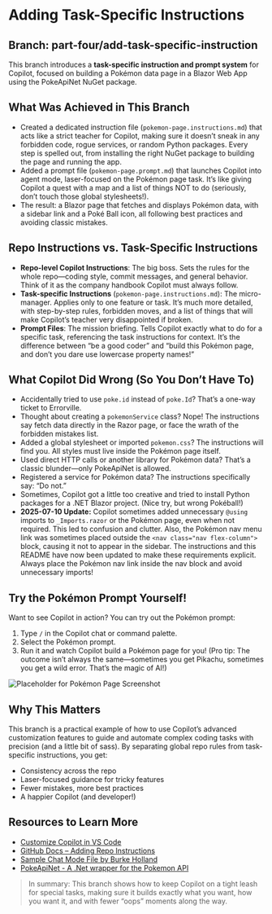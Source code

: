 # Adding Task-Specific Instructions

## Branch: part-four/add-task-specific-instruction
This branch introduces a **task-specific instruction and prompt system** for Copilot, focused on building a Pokémon data page in a Blazor Web App using the PokeApiNet NuGet package.


## What Was Achieved in This Branch
- Created a dedicated instruction file (`pokemon-page.instructions.md`) that acts like a strict teacher for Copilot, making sure it doesn’t sneak in any forbidden code, rogue services, or random Python packages. Every step is spelled out, from installing the right NuGet package to building the page and running the app.
- Added a prompt file (`pokemon-page.prompt.md`) that launches Copilot into agent mode, laser-focused on the Pokémon page task. It’s like giving Copilot a quest with a map and a list of things NOT to do (seriously, don’t touch those global stylesheets!).
- The result: a Blazor page that fetches and displays Pokémon data, with a sidebar link and a Poké Ball icon, all following best practices and avoiding classic mistakes.


## Repo Instructions vs. Task-Specific Instructions
- **Repo-level Copilot Instructions**: The big boss. Sets the rules for the whole repo—coding style, commit messages, and general behavior. Think of it as the company handbook Copilot must always follow.
- **Task-specific Instructions** (`pokemon-page.instructions.md`): The micro-manager. Applies only to one feature or task. It’s much more detailed, with step-by-step rules, forbidden moves, and a list of things that will make Copilot’s teacher very disappointed if broken.
- **Prompt Files**: The mission briefing. Tells Copilot exactly what to do for a specific task, referencing the task instructions for context. It’s the difference between “be a good coder” and “build this Pokémon page, and don’t you dare use lowercase property names!”



## What Copilot Did Wrong (So You Don’t Have To)
- Accidentally tried to use `poke.id` instead of `poke.Id`? That’s a one-way ticket to Errorville.
- Thought about creating a `pokemonService` class? Nope! The instructions say fetch data directly in the Razor page, or face the wrath of the forbidden mistakes list.
- Added a global stylesheet or imported `pokemon.css`? The instructions will find you. All styles must live inside the Pokémon page itself.
- Used direct HTTP calls or another library for Pokémon data? That’s a classic blunder—only PokeApiNet is allowed.
- Registered a service for Pokémon data? The instructions specifically say: “Do not.”
- Sometimes, Copilot got a little too creative and tried to install Python packages for a .NET Blazor project. (Nice try, but wrong Pokéball!)
- **2025-07-10 Update:** Copilot sometimes added unnecessary `@using` imports to `_Imports.razor` or the Pokémon page, even when not required. This led to confusion and clutter. Also, the Pokémon nav menu link was sometimes placed outside the `<nav class="nav flex-column">` block, causing it not to appear in the sidebar. The instructions and this README have now been updated to make these requirements explicit. Always place the Pokémon nav link inside the nav block and avoid unnecessary imports!


## Try the Pokémon Prompt Yourself!
Want to see Copilot in action? You can try out the Pokémon prompt:
1. Type `/` in the Copilot chat or command palette.
2. Select the Pokémon prompt.
3. Run it and watch Copilot build a Pokémon page for you! (Pro tip: The outcome isn’t always the same—sometimes you get Pikachu, sometimes you get a wild error. That’s the magic of AI!)

![Placeholder for Pokémon Page Screenshot](https://i.imgur.com/kXzCcqf.png)


## Why This Matters
This branch is a practical example of how to use Copilot’s advanced customization features to guide and automate complex coding tasks with precision (and a little bit of sass). By separating global repo rules from task-specific instructions, you get:
- Consistency across the repo
- Laser-focused guidance for tricky features
- Fewer mistakes, more best practices
- A happier Copilot (and developer!)


## Resources to Learn More
* [Customize Copilot in VS Code](https://code.visualstudio.com/docs/copilot/copilot-customization)
* [GitHub Docs – Adding Repo Instructions](https://docs.github.com/en/copilot/how-tos/custom-instructions/adding-repository-custom-instructions-for-github-copilot)
* [Sample Chat Mode File by Burke Holland](https://gist.github.com/burkeholland/a232b706994aa2f4b2ddd3d97b11f9a7)
* [PokeApiNet - A .Net wrapper for the Pokemon API](https://gist.github.com/burkeholland/a232b706994aa2f4b2ddd3d97b11f9a7)


> In summary: This branch shows how to keep Copilot on a tight leash for special tasks, making sure it builds exactly what you want, how you want it, and with fewer “oops” moments along the way.
